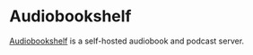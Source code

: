 # Audiobookshelf

[Audiobookshelf](https://www.audiobookshelf.org/) is a self-hosted audiobook and podcast server.
